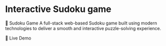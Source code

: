 # Interactive Sudoku game
🧩 Sudoku Game
A full-stack web-based Sudoku game built using modern technologies to deliver a smooth and interactive puzzle-solving experience.

🚀 Live Demo

